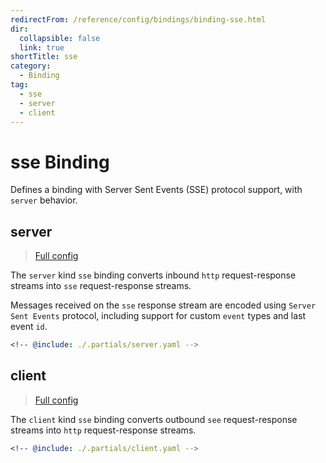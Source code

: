 ```yaml
---
redirectFrom: /reference/config/bindings/binding-sse.html
dir:
  collapsible: false
  link: true
shortTitle: sse
category:
  - Binding
tag:
  - sse
  - server
  - client
---
```


# sse Binding

Defines a binding with Server Sent Events (SSE) protocol support, with `server` behavior.

## server

> [Full config](./server.md)

The `server` kind `sse` binding converts inbound `http` request-response streams into `sse` request-response streams.

Messages received on the `sse` response stream are encoded using `Server Sent Events` protocol, including support for custom `event` types and last event `id`.

```yaml {3}
<!-- @include: ./.partials/server.yaml -->
```

## client

> [Full config](./client.md)

The `client` kind `sse` binding converts outbound `see` request-response streams into `http` request-response streams.

```yaml {3}
<!-- @include: ./.partials/client.yaml -->
```
